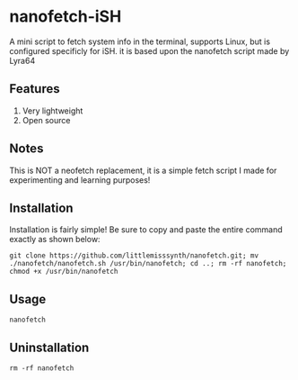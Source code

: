 # nanofetch-iSH
A mini script to fetch system info in the terminal, supports Linux, but is configured specificly for iSH.
it is based upon the nanofetch script made by Lyra64

## Features
1. Very lightweight
2. Open source

## Notes
This is NOT a neofetch replacement, it is a simple fetch script I made for experimenting and learning purposes!

## Installation
Installation is fairly simple! Be sure to copy and paste the entire command exactly as shown below:
```
git clone https://github.com/littlemisssynth/nanofetch.git; mv ./nanofetch/nanofetch.sh /usr/bin/nanofetch; cd ..; rm -rf nanofetch; chmod +x /usr/bin/nanofetch
```

## Usage
```
nanofetch
```

## Uninstallation
```
rm -rf nanofetch
```
